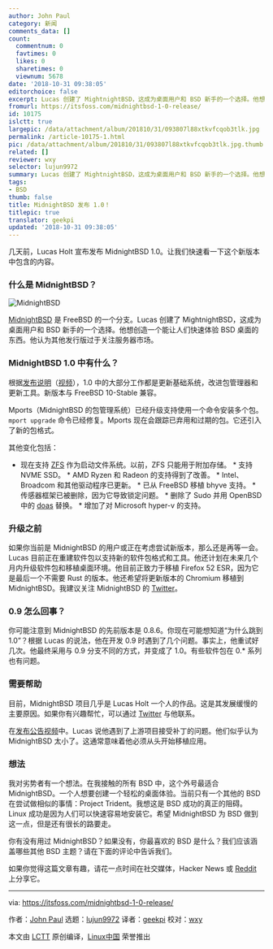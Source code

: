 ```yaml
---
author: John Paul
category: 新闻
comments_data: []
count:
  commentnum: 0
  favtimes: 0
  likes: 0
  sharetimes: 0
  viewnum: 5678
date: '2018-10-31 09:38:05'
editorchoice: false
excerpt: Lucas 创建了 MightnightBSD，这成为桌面用户和 BSD 新手的一个选择。他想创造一个能让人们快速体验 BSD 桌面的东西。他认为其他发行版过于关注服务器市场。
fromurl: https://itsfoss.com/midnightbsd-1-0-release/
id: 10175
islctt: true
largepic: /data/attachment/album/201810/31/093807l88xtkvfcqob3tlk.jpg
permalink: /article-10175-1.html
pic: /data/attachment/album/201810/31/093807l88xtkvfcqob3tlk.jpg.thumb.jpg
related: []
reviewer: wxy
selector: lujun9972
summary: Lucas 创建了 MightnightBSD，这成为桌面用户和 BSD 新手的一个选择。他想创造一个能让人们快速体验 BSD 桌面的东西。他认为其他发行版过于关注服务器市场。
tags:
- BSD
thumb: false
title: MidnightBSD 发布 1.0！
titlepic: true
translator: geekpi
updated: '2018-10-31 09:38:05'
---
```


几天前，Lucas Holt 宣布发布 MidnightBSD 1.0。让我们快速看一下这个新版本中包含的内容。


### 什么是 MidnightBSD？


![MidnightBSD](/data/attachment/album/201810/31/093807l88xtkvfcqob3tlk.jpg)


[MidnightBSD](https://www.midnightbsd.org/) 是 FreeBSD 的一个分支。Lucas 创建了 MightnightBSD，这成为桌面用户和 BSD 新手的一个选择。他想创造一个能让人们快速体验 BSD 桌面的东西。他认为其他发行版过于关注服务器市场。


### MidnightBSD 1.0 中有什么？


根据[发布说明](https://www.midnightbsd.org/notes/)（[视频](https://www.youtube.com/embed/-rlk2wFsjJ4)），1.0 中的大部分工作都是更新基础系统，改进包管理器和更新工具。新版本与 FreeBSD 10-Stable 兼容。


Mports（MidnightBSD 的包管理系统）已经升级支持使用一个命令安装多个包。`mport upgrade` 命令已经修复。Mports 现在会跟踪已弃用和过期的包。它还引入了新的包格式。


其他变化包括：


* 现在支持 [ZFS](https://itsfoss.com/what-is-zfs/) 作为启动文件系统。以前，ZFS 只能用于附加存储。 \* 支持 NVME SSD。 \* AMD Ryzen 和 Radeon 的支持得到了改善。 \* Intel、Broadcom 和其他驱动程序已更新。 \* 已从 FreeBSD 移植 bhyve 支持。 \* 传感器框架已被删除，因为它导致锁定问题。 \* 删除了 Sudo 并用 OpenBSD 中的 [doas](https://man.openbsd.org/doas) 替换。 \* 增加了对 Microsoft hyper-v 的支持。


### 升级之前


如果你当前是 MidnightBSD 的用户或正在考虑尝试新版本，那么还是再等一会。Lucas 目前正在重建软件包以支持新的软件包格式和工具。他还计划在未来几个月内升级软件包和移植桌面环境。他目前正致力于移植 Firefox 52 ESR，因为它是最后一个不需要 Rust 的版本。他还希望将更新版本的 Chromium 移植到 MidnightBSD。我建议关注 MidnightBSD 的 [Twitter](https://twitter.com/midnightbsd)。


### 0.9 怎么回事？


你可能注意到 MidnightBSD 的先前版本是 0.8.6。你现在可能想知道“为什么跳到 1.0”？根据 Lucas 的说法，他在开发 0.9 时遇到了几个问题。事实上，他重试好几次。他最终采用与 0.9 分支不同的方式，并变成了 1.0。有些软件包在 0.\* 系列也有问题。


### 需要帮助


目前，MidnightBSD 项目几乎是 Lucas Holt 一个人的作品。这是其发展缓慢的主要原因。如果你有兴趣帮忙，可以通过 [Twitter](https://twitter.com/midnightbsd) 与他联系。


在[发布公告视频](https://www.youtube.com/watch?v=-rlk2wFsjJ4)中。Lucas 说他遇到了上游项目接受补丁的问题。他们似乎认为 MidnightBSD 太小了。这通常意味着他必须从头开始移植应用。


### 想法


我对劣势者有一个想法。在我接触的所有 BSD 中，这个外号最适合 MidnightBSD。一个人想要创建一个轻松的桌面体验。当前只有一个其他的 BSD 在尝试做相似的事情：Project Trident。我想这是 BSD 成功的真正的阻碍。Linux 成功是因为人们可以快速容易地安装它。希望 MidnightBSD 为 BSD 做到这一点，但是还有很长的路要走。


你有没有用过 MidnightBSD？如果没有，你最喜欢的 BSD 是什么？我们应该涵盖哪些其他 BSD 主题？请在下面的评论中告诉我们。


如果你觉得这篇文章有趣，请花一点时间在社交媒体，Hacker News 或 [Reddit](http://reddit.com/r/linuxusersgroup) 上分享它。




---


via: <https://itsfoss.com/midnightbsd-1-0-release/>


作者：[John Paul](https://itsfoss.com/author/john/) 选题：[lujun9972](https://github.com/lujun9972) 译者：[geekpi](https://github.com/geekpi) 校对：[wxy](https://github.com/wxy)


本文由 [LCTT](https://github.com/LCTT/TranslateProject) 原创编译，[Linux中国](https://linux.cn/) 荣誉推出